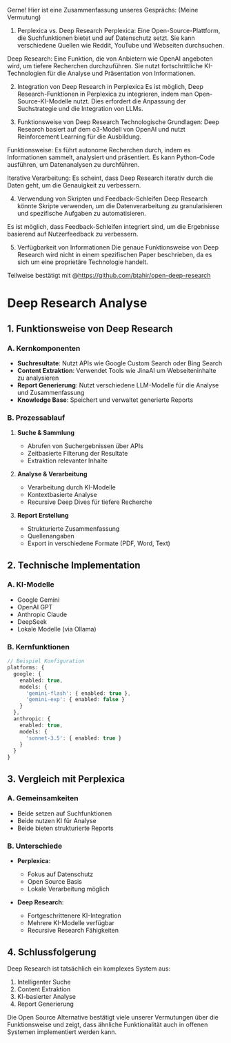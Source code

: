Gerne! Hier ist eine Zusammenfassung unseres Gesprächs: (Meine Vermutung)

1. Perplexica vs. Deep Research
Perplexica: Eine Open-Source-Plattform, die Suchfunktionen bietet und auf Datenschutz setzt. Sie kann verschiedene Quellen wie Reddit, YouTube und Webseiten durchsuchen.

Deep Research: Eine Funktion, die von Anbietern wie OpenAI angeboten wird, um tiefere Recherchen durchzuführen. Sie nutzt fortschrittliche KI-Technologien für die Analyse und Präsentation von Informationen.

2. Integration von Deep Research in Perplexica
Es ist möglich, Deep Research-Funktionen in Perplexica zu integrieren, indem man Open-Source-KI-Modelle nutzt. Dies erfordert die Anpassung der Suchstrategie und die Integration von LLMs.

3. Funktionsweise von Deep Research
Technologische Grundlagen: Deep Research basiert auf dem o3-Modell von OpenAI und nutzt Reinforcement Learning für die Ausbildung.

Funktionsweise: Es führt autonome Recherchen durch, indem es Informationen sammelt, analysiert und präsentiert. Es kann Python-Code ausführen, um Datenanalysen zu durchführen.

Iterative Verarbeitung: Es scheint, dass Deep Research iterativ durch die Daten geht, um die Genauigkeit zu verbessern.

4. Verwendung von Skripten und Feedback-Schleifen
Deep Research könnte Skripte verwenden, um die Datenverarbeitung zu granularisieren und spezifische Aufgaben zu automatisieren.

Es ist möglich, dass Feedback-Schleifen integriert sind, um die Ergebnisse basierend auf Nutzerfeedback zu verbessern.

5. Verfügbarkeit von Informationen
Die genaue Funktionsweise von Deep Research wird nicht in einem spezifischen Paper beschrieben, da es sich um eine proprietäre Technologie handelt.


Teilweise bestätigt mit @https://github.com/btahir/open-deep-research 

# Deep Research Analyse

## 1. Funktionsweise von Deep Research

### A. Kernkomponenten
- **Suchresultate**: Nutzt APIs wie Google Custom Search oder Bing Search
- **Content Extraktion**: Verwendet Tools wie JinaAI um Webseiteninhalte zu analysieren
- **Report Generierung**: Nutzt verschiedene LLM-Modelle für die Analyse und Zusammenfassung
- **Knowledge Base**: Speichert und verwaltet generierte Reports

### B. Prozessablauf
1. **Suche & Sammlung**
   - Abrufen von Suchergebnissen über APIs
   - Zeitbasierte Filterung der Resultate
   - Extraktion relevanter Inhalte

2. **Analyse & Verarbeitung**
   - Verarbeitung durch KI-Modelle
   - Kontextbasierte Analyse
   - Recursive Deep Dives für tiefere Recherche

3. **Report Erstellung**
   - Strukturierte Zusammenfassung
   - Quellenangaben
   - Export in verschiedene Formate (PDF, Word, Text)

## 2. Technische Implementation

### A. KI-Modelle
- Google Gemini
- OpenAI GPT
- Anthropic Claude
- DeepSeek
- Lokale Modelle (via Ollama)

### B. Kernfunktionen
```typescript
// Beispiel Konfiguration
platforms: {
  google: {
    enabled: true,
    models: {
      'gemini-flash': { enabled: true },
      'gemini-exp': { enabled: false }
    }
  },
  anthropic: {
    enabled: true,
    models: {
      'sonnet-3.5': { enabled: true }
    }
  }
}
```

## 3. Vergleich mit Perplexica

### A. Gemeinsamkeiten
- Beide setzen auf Suchfunktionen
- Beide nutzen KI für Analyse
- Beide bieten strukturierte Reports

### B. Unterschiede
- **Perplexica**: 
  - Fokus auf Datenschutz
  - Open Source Basis
  - Lokale Verarbeitung möglich

- **Deep Research**:
  - Fortgeschrittenere KI-Integration
  - Mehrere KI-Modelle verfügbar
  - Recursive Research Fähigkeiten

## 4. Schlussfolgerung
Deep Research ist tatsächlich ein komplexes System aus:
1. Intelligenter Suche
2. Content Extraktion
3. KI-basierter Analyse
4. Report Generierung

Die Open Source Alternative bestätigt viele unserer Vermutungen über die Funktionsweise und zeigt, dass ähnliche Funktionalität auch in offenen Systemen implementiert werden kann.